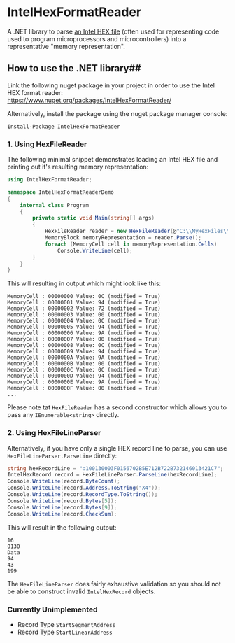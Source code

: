 # IntelHexFormatReader #

A .NET library to parse [an Intel HEX file](https://en.wikipedia.org/wiki/Intel_HEX) (often used for representing code used to program microprocessors and microcontrollers) into a representative "memory representation".

## How to use the .NET library##

Link the following nuget package in your project in order to use the Intel HEX format reader: https://www.nuget.org/packages/IntelHexFormatReader/

Alternatively, install the package using the nuget package manager console:

```
Install-Package IntelHexFormatReader
```

### 1. Using HexFileReader ###

The following minimal snippet demonstrates loading an Intel HEX file and printing out it's resulting memory representation:

```csharp
using IntelHexFormatReader;

namespace IntelHexFormatReaderDemo
{
    internal class Program
    {
        private static void Main(string[] args)
        {
            HexFileReader reader = new HexFileReader(@"C:\\MyHexFiles\\myHexFile.hex", 32768);
            MemoryBlock memoryRepresentation = reader.Parse();
            foreach (MemoryCell cell in memoryRepresentation.Cells)
                Console.WriteLine(cell);
        }
    }
}
```
This will resulting in output which might look like this:
```
MemoryCell : 00000000 Value: 0C (modified = True)
MemoryCell : 00000001 Value: 94 (modified = True)
MemoryCell : 00000002 Value: 72 (modified = True)
MemoryCell : 00000003 Value: 00 (modified = True)
MemoryCell : 00000004 Value: 0C (modified = True)
MemoryCell : 00000005 Value: 94 (modified = True)
MemoryCell : 00000006 Value: 9A (modified = True)
MemoryCell : 00000007 Value: 00 (modified = True)
MemoryCell : 00000008 Value: 0C (modified = True)
MemoryCell : 00000009 Value: 94 (modified = True)
MemoryCell : 0000000A Value: 9A (modified = True)
MemoryCell : 0000000B Value: 00 (modified = True)
MemoryCell : 0000000C Value: 0C (modified = True)
MemoryCell : 0000000D Value: 94 (modified = True)
MemoryCell : 0000000E Value: 9A (modified = True)
MemoryCell : 0000000F Value: 00 (modified = True)
...
```

Please note tat ```HexFileReader``` has a second constructor which allows you to pass any ```IEnumerable<string>``` directly.

### 2. Using HexFileLineParser ###

Alternatively, if you have only a single HEX record line to parse, you can use ```HexFileLineParser.ParseLine``` directly:

```csharp
string hexRecordLine = ":100130003F0156702B5E712B722B732146013421C7";
IntelHexRecord record = HexFileLineParser.ParseLine(hexRecordLine);
Console.WriteLine(record.ByteCount);
Console.WriteLine(record.Address.ToString("X4"));
Console.WriteLine(record.RecordType.ToString());
Console.WriteLine(record.Bytes[5]);
Console.WriteLine(record.Bytes[9]);
Console.WriteLine(record.CheckSum);
```

This will result in the following output:

```
16
0130
Data
94
43
199
```

The ```HexFileLineParser``` does fairly exhaustive validation so you should not be able to construct invalid ```IntelHexRecord``` objects.

### Currently Unimplemented ###

* Record Type ```StartSegmentAddress```
* Record Type ```StartLinearAddress```
